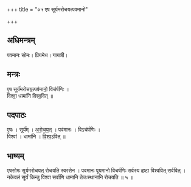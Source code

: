 +++
title = "०५ एष सूर्यमरोचयत्पवमानो"

+++
## अधिमन्त्रम्
पवमानः सोमः। प्रियमेध। गायत्री।

## मन्त्रः
ए॒ष सूर्य॑मरोचय॒त्पव॑मानो॒ विच॑र्षणिः ।  
विश्वा॒ धामा॑नि विश्व॒वित् ॥

## पदपाठः
ए॒षः । सूर्य॑म् । अ॒रो॒च॒य॒त् । पव॑मानः । विऽच॑र्षणिः ।  
विश्वा॑ । धामा॑नि । वि॒श्व॒ऽवित् ॥

## भाष्यम्
एषसोमः सूर्यमरोचयत् रोचयति स्वरसेन । पवमानः पूयमानो विचर्षणिः सर्वस्य द्रष्टा विश्ववित् सर्ववित् । नकेवलं सूर्यं किन्तु विश्वा सर्वाणि धामानि तेजःस्थानानि रोचयति ॥ ५ ॥